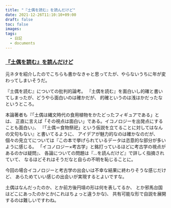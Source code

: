 ```yaml
---
title: "『土偶を読む』を読んだけど"
date: 2021-12-26T11:10:10+09:00
draft: false
toc: false
images:
tags:
  - 日記
  - documents
---
```


### [『土偶を読む』を読んだけど](https://note.com/22jomon/n/n8fd6f4a9679d)

元ネタを紹介したのでこちらも書かなきゃと思ってたが、やらないうちに年が変わってしまいそうだ。

『土偶を読む』についての批判的論考。
『土偶を読む』を面白いし的確と書いてしまったが、どうやら面白いのは確かだが、
的確というのは浅はかだったなというところ。

本論著者も『「土偶は縄文時代の食用植物をかたどったフィギュアである」とは、
正直に言えば「その視点は面白い」である。イコノロジーを出発点にすることも面白い』、
『「土偶＝食物祭祀」という仮説を立てることに対してはなんの文句もない』と書いてるように、
アイデアが魅力的なのは確かなのだが、
個々の見立てについては『この本で挙げられているデータは恣意的な部分が多いように感じる。
「イコノロジー×考古学」と銘打っているほどに考古学の視点があるのかは疑問』、
各論についての問題は『…を読んだけど』で詳しく指摘されていて、
なるほどそれはそうだなと自らの不明を恥じることに。

今回の場合イコノロジーと考古学の出会いは不幸な結果に終わりそうな感じだけど、
あらためていい感じの出会いが実現するとよいですな。

土偶はなんだったのか、とか前方後円墳の形は何を表してるか、
とか邪馬台国はどこにあったのかとか(これはちょっと違うかな)、
共有可能な形で自説を展開するのは難しいですわね。

